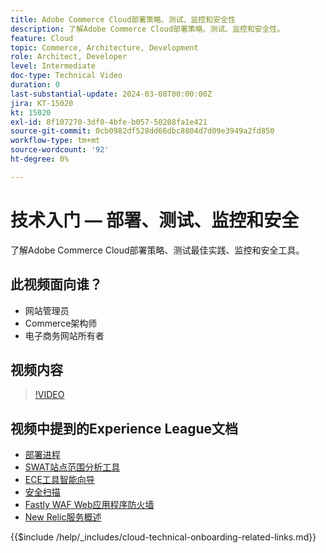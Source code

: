 ```yaml
---
title: Adobe Commerce Cloud部署策略、测试、监控和安全性
description: 了解Adobe Commerce Cloud部署策略、测试、监控和安全性。
feature: Cloud
topic: Commerce, Architecture, Development
role: Architect, Developer
level: Intermediate
doc-type: Technical Video
duration: 0
last-substantial-update: 2024-03-08T00:00:00Z
jira: KT-15020
kt: 15020
exl-id: 8f107270-3df0-4bfe-b057-50208fa1e421
source-git-commit: 0cb0982df528dd66dbc8804d7d09e3949a2fd850
workflow-type: tm+mt
source-wordcount: '92'
ht-degree: 0%

---
```


# 技术入门 — 部署、测试、监控和安全

了解Adobe Commerce Cloud部署策略、测试最佳实践、监控和安全工具。

## 此视频面向谁？

- 网站管理员
- Commerce架构师
- 电子商务网站所有者

## 视频内容

>[!VIDEO](https://video.tv.adobe.com/v/3427818?learn=on)

## 视频中提到的Experience League文档

- [部署进程](https://experienceleague.adobe.com/docs/commerce-cloud-service/user-guide/develop/deploy/process.html)
- [SWAT站点范围分析工具](https://experienceleague.adobe.com/docs/commerce-operations/tools/site-wide-analysis-tool/intro.html)
- [ECE工具智能向导](https://experienceleague.adobe.com/docs/commerce-cloud-service/user-guide/develop/deploy/smart-wizards.html)
- [安全扫描](https://experienceleague.adobe.com/docs/commerce-admin/systems/security/security-scan.html)
- [Fastly WAF Web应用程序防火墙](https://experienceleague.adobe.com/docs/commerce-cloud-service/user-guide/cdn/fastly-waf-service.html)
- [New Relic服务概述](https://experienceleague.adobe.com/docs/commerce-cloud-service/user-guide/monitor/new-relic/new-relic-service.html)

{{$include /help/_includes/cloud-technical-onboarding-related-links.md}}

